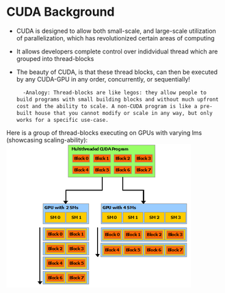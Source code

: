 # CUDA Background

- CUDA is designed to allow both small-scale, and large-scale utilization of parallelization, which has revolutionized certain areas of computing
- It allows developers complete control over indidvidual thread which are grouped into thread-blocks
- The beauty of CUDA, is that these thread blocks, can then be executed by any CUDA-GPU in any order, concurrently, or sequentially!

        -Analogy: Thread-blocks are like legos: they allow people to build programs with small building blocks and without much upfront cost and the ability to scale. A non-CUDA program is like a pre-built house that you cannot modify or scale in any way, but only works for a specific use-case.

Here is a group of thread-blocks executing on GPUs with varying lms (showcasing scaling-ability):
![thread-execution](automatic-scalability.png) 